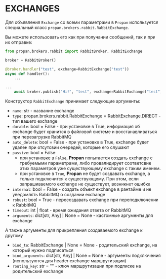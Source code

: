 # EXCHANGES

Для объявления `Exchange` со всеми параметрами в `Propan` используется специальный класс `propan.brokers.rabbit.RabbitExchange`.

Вы можете использовать его как при получании сообщений, так и при их отправке:

```python hl_lines="5 10"
from propan.brokers.rabbit import RabbitBroker, RabbitExchange

broker = RabbitBroker()

@broker.handler("test", exchange=RabbitExchange("test"))
async def handler():
    ...

...
    await broker.publish("Hi!", "test", exchange=RabbitExchange("test"))
```

Конструктор `RabbitExchange` принимает следующие аргументы:

* `name`: str - название exchange
* `type`: propan.brokers.rabbit.RabbitExchange = RabbitExchange.DIRECT - тип вашего exchange
* `durable`: bool = False - при установке в True, информация об exchange будет хранится в файловой системе и восстанавливаться при перезагрузке RabbitMQ
* `auto_delete`: bool = False - при установке в True, exchange будет удален при отсутсвии очередей, которые его слушают
* `passive`: bool = False
    * при установке в `False`, **Propan** попытается создать exchange с требуемыми параметрами, либо провалидирует соответсвие этих параметров уже существующему exchange с таким именем.
    * при установке в `True`, **Propan** не будет создавать exchange, а только подключится к существующему. При этом, если запрашиваемого exchange не существует, возникнет ошибка
* `internal`: bool = False - создать объект exchange в рантайме и не уведомлять RabbitMQ о создании exchange
* `robust`: bool = True - пересоздавать exchange при переподключении к RabbitMQ
* `timeout`: int | float - время ожидания ответа от RabbitMQ
* `arguments`: dict[str, Any] | None = None - кастомные аргументы для exchange

А также аргументы для прикрепления создаваемого exchange к другому

* `bind_to`: RabbitExchange | None = None - родительский exchange, на который нужно подписаться
* `bind_arguments`: dict[str, Any] | None = None - аргументы подключения (используются для header exchange маршрутизации)
* `routing_key`: str = "" - ключ маршрутизации при подписке на родительский exchange